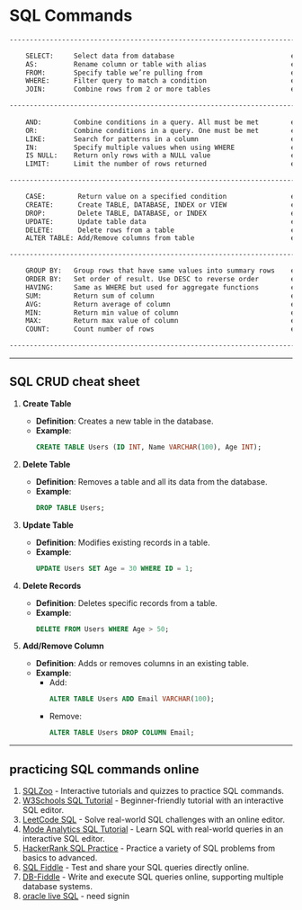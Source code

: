 # SQL Commands

```bash
--------------------------------------------------------------------------------------------------------------------------

    SELECT:     Select data from database                             example: SELECT * FROM employees;
    AS:         Rename column or table with alias                     example: SELECT first_name AS "First Name", last_name AS "Last Name" FROM Employees;
    FROM:       Specify table we’re pulling from                      example: SELECT name, age FROM Students;
    WHERE:      Filter query to match a condition                     example: SELECT * FROM Orders WHERE order_status = 'Shipped';
    JOIN:       Combine rows from 2 or more tables                    example: SELECT Employees.name, Departments.name FROM Employees JOIN Departments ON Employees.department_id = Departments.id;

-----------------------------------------------------------------------------------------------------------------------------
                                       
    AND:        Combine conditions in a query. All must be met        example: SELECT * FROM Employees WHERE age > 30 AND department = 'HR';
    OR:         Combine conditions in a query. One must be met        example: SELECT * FROM Employees WHERE age > 30 OR department = 'HR';
    LIKE:       Search for patterns in a column                       example: SELECT * FROM Employees WHERE name LIKE 'John%';
    IN:         Specify multiple values when using WHERE              example: SELECT * FROM Products WHERE category IN ('Electronics', 'Furniture');
    IS NULL:    Return only rows with a NULL value                    example: SELECT * FROM Employees WHERE manager_id IS NULL;
    LIMIT:      Limit the number of rows returned                     example: SELECT * FROM Employees LIMIT 10;

-----------------------------------------------------------------------------------------------------------------------------

    CASE:        Return value on a specified condition                example: SELECT name, CASE WHEN age >= 18 THEN 'Adult' ELSE 'Minor' END AS status FROM Employees;
    CREATE:      Create TABLE, DATABASE, INDEX or VIEW                example: CREATE TABLE Customers ( id INT PRIMARY KEY,name VARCHAR(100),email VARCHAR(100));
    DROP:        Delete TABLE, DATABASE, or INDEX                     example: DROP TABLE Employees;
    UPDATE:      Update table data                                    example: UPDATE Employees SET salary = 60000 WHERE id = 1;
    DELETE:      Delete rows from a table                             example: DELETE FROM Employees WHERE id = 1;
    ALTER TABLE: Add/Remove columns from table                        example: ALTER TABLE Employees ADD column address VARCHAR(255);

-------------------------------------------------------------------------------------------------------------------------------------------

    GROUP BY:   Group rows that have same values into summary rows    example: SELECT department, COUNT(*) FROM Employees GROUP BY department;
    ORDER BY:   Set order of result. Use DESC to reverse order        example: SELECT * FROM Employees ORDER BY salary DESC;
    HAVING:     Same as WHERE but used for aggregate functions        example: SELECT department, COUNT(*) FROM Employees GROUP BY department HAVING COUNT(*) > 5;
    SUM:        Return sum of column                                  example: SELECT SUM(salary) FROM Employees;
    AVG:        Return average of column                              example: SELECT AVG(salary) FROM Employees;
    MIN:        Return min value of column                            example: SELECT MIN(salary) FROM Employees;
    MAX:        Return max value of column                            example: SELECT MAX(salary) FROM Employees;
    COUNT:      Count number of rows                                  example: SELECT COUNT(*) FROM Employees;

----------------------------------------------------------------------------------------------------------------------
```

---

## SQL CRUD cheat sheet 

1. **Create Table**  
   - **Definition**: Creates a new table in the database.
   - **Example**:  
     ```sql
     CREATE TABLE Users (ID INT, Name VARCHAR(100), Age INT);
     ```

2. **Delete Table**  
   - **Definition**: Removes a table and all its data from the database.
   - **Example**:  
     ```sql
     DROP TABLE Users;
     ```

3. **Update Table**  
   - **Definition**: Modifies existing records in a table.
   - **Example**:  
     ```sql
     UPDATE Users SET Age = 30 WHERE ID = 1;
     ```

4. **Delete Records**  
   - **Definition**: Deletes specific records from a table.
   - **Example**:  
     ```sql
     DELETE FROM Users WHERE Age > 50;
     ```

5. **Add/Remove Column**  
   - **Definition**: Adds or removes columns in an existing table.
   - **Example**:  
     - Add:  
       ```sql
       ALTER TABLE Users ADD Email VARCHAR(100);
       ```
     - Remove:  
       ```sql
       ALTER TABLE Users DROP COLUMN Email;
       ```
---

## practicing SQL commands online 

1. [SQLZoo](https://sqlzoo.net/) - Interactive tutorials and quizzes to practice SQL commands.
2. [W3Schools SQL Tutorial](https://www.w3schools.com/sql/) - Beginner-friendly tutorial with an interactive SQL editor.
3. [LeetCode SQL](https://leetcode.com/problemset/database/) - Solve real-world SQL challenges with an online editor.
4. [Mode Analytics SQL Tutorial](https://mode.com/sql-tutorial/) - Learn SQL with real-world queries in an interactive SQL editor.
5. [HackerRank SQL Practice](https://www.hackerrank.com/domains/tutorials/10-days-of-sql) - Practice a variety of SQL problems from basics to advanced.
6. [SQL Fiddle](http://sqlfiddle.com/) - Test and share your SQL queries directly online.
7. [DB-Fiddle](https://www.db-fiddle.com/) - Write and execute SQL queries online, supporting multiple database systems.
8. [oracle live SQL](https://www.oracle.com/database/technologies/oracle-live-sql/) - need signin 



